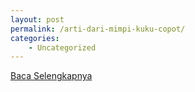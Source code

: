 ```yaml
---
layout: post
permalink: /arti-dari-mimpi-kuku-copot/
categories:
    - Uncategorized
---
```


[Baca Selengkapnya](/06)